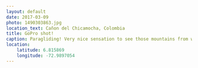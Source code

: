 ```yaml
---
layout: default
date: 2017-03-09
photo: 1490303863.jpg
location_text: Cañon del Chicamocha, Colombia
title: GoPro shot!
caption: Paragliding! Very nice sensation to see those mountains from way above. Not that scary and quite fun!
location:
    latitude: 6.815869
    longitude: -72.9897054
---
```

